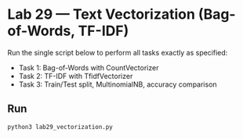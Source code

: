 # Lab 29 — Text Vectorization (Bag-of-Words, TF-IDF)

Run the single script below to perform all tasks exactly as specified:
- Task 1: Bag-of-Words with CountVectorizer
- Task 2: TF-IDF with TfidfVectorizer
- Task 3: Train/Test split, MultinomialNB, accuracy comparison

## Run
```bash
python3 lab29_vectorization.py
```
